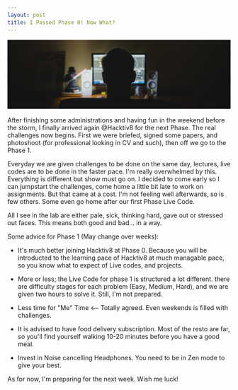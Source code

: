 ```yaml
---
layout: post
title: I Passed Phase 0! Now What?
---
```


![Phase 1 nights would be typically look like this](/images/latenightworkingsmaller.jpg)

After finishing some administrations and having fun in the weekend before the storm, I finally arrived again @Hacktiv8 for the next Phase. The real challenges now begins. First we were briefed, signed some papers, and photoshoot (for professional looking in CV and such), then off we go to the Phase 1.

Everyday we are given challenges to be done on the same day, lectures, live codes are to be done in the faster pace. I'm really overwhelmed by this. Everything is different but show must go on. I decided to come early so I can jumpstart the challenges, come home a little bit late to work on assignments. But that came at a cost. I'm not feeling well afterwards, so is few others. Some even go home after our first Phase Live Code.

All I see in the lab are either pale, sick, thinking hard, gave out or stressed out faces. This means both good and bad... in a way.

Some advice for Phase 1 (May change over weeks):

-   It's much better joining Hacktiv8 at Phase 0. Because you will be introducted to the learning pace of Hacktiv8 at much managable pace, so you know what to expect of Live codes, and projects.

-   More or less; the Live Code for phase 1 is structured a lot different. there are difficulty stages for each problem (Easy, Medium, Hard), and we are given two hours to solve it. Still, I'm not prepared.

-   Less time for "Me" Time <-- Totally agreed. Even weekends is filled with challenges.

-   It is advised to have food delivery subscription. Most of the resto are far, so you'll find yourself walking 10-20 minutes before you have a good meal.

-   Invest in Noise cancelling Headphones. You need to be in Zen mode to give your best.

As for now, I'm preparing for the next week. Wish me luck!
